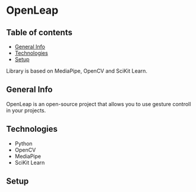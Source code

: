 # OpenLeap

## Table of contents
* [General Info](#general-info)
* [Technologies](#technologies)
* [Setup](#setup)

Library is based on MediaPipe, OpenCV and SciKit Learn.


## General Info
OpenLeap is an open-source project that allows you to use gesture controll in your projects. 

## Technologies
* Python
* OpenCV
* MediaPipe
* SciKit Learn

## Setup
